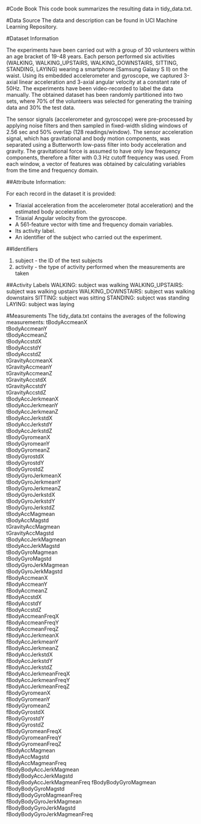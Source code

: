 #Code Book
This code book summarizes the resulting data in tidy_data.txt.

#Data Source
The data and description can be found in UCI Machine Learning Repository.

#Dataset Information

The experiments have been carried out with a group of 30 volunteers within an age bracket of 19-48 years. Each person performed six activities (WALKING, WALKING_UPSTAIRS, WALKING_DOWNSTAIRS, SITTING, STANDING, LAYING) wearing a smartphone (Samsung Galaxy S II) on the waist. Using its embedded accelerometer and gyroscope, we captured 3-axial linear acceleration and 3-axial angular velocity at a constant rate of 50Hz. The experiments have been video-recorded to label the data manually. The obtained dataset has been randomly partitioned into two sets, where 70% of the volunteers was selected for generating the training data and 30% the test data. 

The sensor signals (accelerometer and gyroscope) were pre-processed by applying noise filters and then sampled in fixed-width sliding windows of 2.56 sec and 50% overlap (128 readings/window). The sensor acceleration signal, which has gravitational and body motion components, was separated using a Butterworth low-pass filter into body acceleration and gravity. The gravitational force is assumed to have only low frequency components, therefore a filter with 0.3 Hz cutoff frequency was used. From each window, a vector of features was obtained by calculating variables from the time and frequency domain.

##Attribute Information:

For each record in the dataset it is provided: 
- Triaxial acceleration from the accelerometer (total acceleration) and the estimated body acceleration. 
- Triaxial Angular velocity from the gyroscope. 
- A 561-feature vector with time and frequency domain variables. 
- Its activity label. 
- An identifier of the subject who carried out the experiment.

##Identifiers
1. subject - the ID of the test subjects
2. activity - the type of activity performed when the measurements are taken

##Activity Labels
  WALKING: subject was walking
  WALKING_UPSTAIRS: subject was walking upstairs
  WALKING_DOWNSTAIRS: subject was walking downstairs
  SITTING: subject was sitting
  STANDING: subject was standing
  LAYING: subject was laying

#Measurements
The tidy_data.txt contains the averages of the following measurements:
    tBodyAccmeanX                
    tBodyAccmeanY                
    tBodyAccmeanZ               
    tBodyAccstdX                 
    tBodyAccstdY                 
    tBodyAccstdZ                
    tGravityAccmeanX             
    tGravityAccmeanY             
    tGravityAccmeanZ            
    tGravityAccstdX              
    tGravityAccstdY              
    tGravityAccstdZ             
    tBodyAccJerkmeanX            
    tBodyAccJerkmeanY            
    tBodyAccJerkmeanZ           
    tBodyAccJerkstdX             
    tBodyAccJerkstdY             
    tBodyAccJerkstdZ            
    tBodyGyromeanX               
    tBodyGyromeanY               
    tBodyGyromeanZ              
    tBodyGyrostdX                
    tBodyGyrostdY               
    tBodyGyrostdZ               
    tBodyGyroJerkmeanX           
    tBodyGyroJerkmeanY           
    tBodyGyroJerkmeanZ          
    tBodyGyroJerkstdX            
    tBodyGyroJerkstdY            
    tBodyGyroJerkstdZ           
    tBodyAccMagmean              
    tBodyAccMagstd               
    tGravityAccMagmean          
    tGravityAccMagstd            
    tBodyAccJerkMagmean          
    tBodyAccJerkMagstd          
    tBodyGyroMagmean             
    tBodyGyroMagstd              
    tBodyGyroJerkMagmean        
    tBodyGyroJerkMagstd          
    fBodyAccmeanX                
    fBodyAccmeanY               
    fBodyAccmeanZ                
    fBodyAccstdX                 
    fBodyAccstdY                
    fBodyAccstdZ                 
    fBodyAccmeanFreqX            
    fBodyAccmeanFreqY           
    fBodyAccmeanFreqZ            
    fBodyAccJerkmeanX            
    fBodyAccJerkmeanY           
    fBodyAccJerkmeanZ            
    fBodyAccJerkstdX             
    fBodyAccJerkstdY            
    fBodyAccJerkstdZ             
    fBodyAccJerkmeanFreqX        
    fBodyAccJerkmeanFreqY       
    fBodyAccJerkmeanFreqZ        
    fBodyGyromeanX               
    fBodyGyromeanY              
    fBodyGyromeanZ               
    fBodyGyrostdX                
    fBodyGyrostdY               
    fBodyGyrostdZ                
    fBodyGyromeanFreqX           
    fBodyGyromeanFreqY          
    fBodyGyromeanFreqZ          
    fBodyAccMagmean             
    fBodyAccMagstd              
    fBodyAccMagmeanFreq          
    fBodyBodyAccJerkMagmean      
    fBodyBodyAccJerkMagstd      
    fBodyBodyAccJerkMagmeanFreq 
    fBodyBodyGyroMagmean        
    fBodyBodyGyroMagstd         
    fBodyBodyGyroMagmeanFreq     
    fBodyBodyGyroJerkMagmean     
    fBodyBodyGyroJerkMagstd     
    fBodyBodyGyroJerkMagmeanFreq
